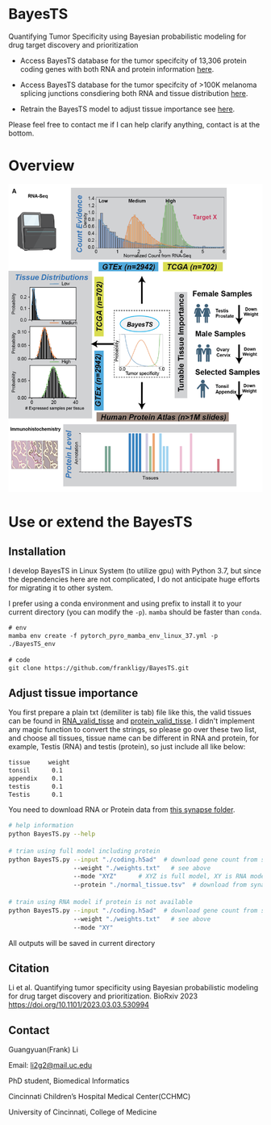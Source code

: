 # BayesTS
Quantifying Tumor Specificity using Bayesian probabilistic modeling for drug target discovery and prioritization

 - Access BayesTS database for the tumor specifcity of 13,306 protein coding genes with both RNA and protein information [here](./database/full_results_XYZ.txt).

 - Access BayesTS database for the tumor specifcity of >100K melanoma splicing junctions consdiering both RNA and tissue distribution [here](./database/full_results_XY_splicing.txt).

 - Retrain the BayesTS model to adjust tissue importance see [here](https://github.com/frankligy/BayesTS#adjust-tissue-importance).

 Please feel free to contact me if I can help clarify anything, contact is at the bottom.



 # Overview

 ![overview](./images/fig1.png)

 # Use or extend the BayesTS

 ## Installation

I develop BayesTS in Linux System (to utilize gpu) with Python 3.7, but since the dependencies here are not complicated, I do not anticipate huge efforts for migrating it to other system.

I prefer using a conda environment and using prefix to install it to your current directory (you can modify the `-p`). `mamba` should be faster than `conda`.

 ```bashs
# env
mamba env create -f pytorch_pyro_mamba_env_linux_37.yml -p ./BayesTS_env

# code
git clone https://github.com/frankligy/BayesTS.git
 ```

 ## Adjust tissue importance

 You first prepare a plain txt (demiliter is tab) file like this, the valid tissues can be found in [RNA_valid_tisse](./database/rna_valid_tissue.txt) and [protein_valid_tisse](./database/protein_tissue.txt). I didn't implement any magic function to convert the strings, so please go over these two list, and choose all tissues, tissue name can be different in RNA and protein, for example, Testis (RNA) and testis (protein), so just include all like below:

 ```
tissue     weight
tonsil      0.1
appendix    0.1
testis      0.1
Testis      0.1
 ```

You need to download RNA or Protein data from [this synapse folder](https://www.synapse.org/#!Synapse:syn51170082/files/).

 ```bash
# help information
python BayesTS.py --help

# trian using full model including protein
python BayesTS.py --input "./coding.h5ad"  # download gene count from synapse
                   --weight "./weights.txt"   # see above
                   --mode "XYZ"      # XYZ is full model, XY is RNA model
                   --protein "./normal_tissue.tsv"  # download from synapses

# train using RNA model if protein is not available
python BayesTS.py --input "./coding.h5ad"  # download gene count from synapse
                   --weight "./weights.txt"   # see above
                   --mode "XY"                   
 ```

All outputs will be saved in current directory


## Citation

Li et al. Quantifying tumor specificity using Bayesian probabilistic modeling for drug target discovery and prioritization. BioRxiv 2023 https://doi.org/10.1101/2023.03.03.530994

## Contact

Guangyuan(Frank) Li

Email: li2g2@mail.uc.edu

PhD student, Biomedical Informatics

Cincinnati Children’s Hospital Medical Center(CCHMC)

University of Cincinnati, College of Medicine

